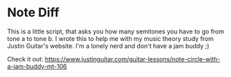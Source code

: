 # Note Diff

This is a little script, that asks you how many semitones you have to go
from tone a to tone b. I wrote this to help me with my music theory
study from Justin Guitar's website. I'm a lonely nerd and don't have a jam
buddy ;)

Check it out: 
https://www.justinguitar.com/guitar-lessons/note-circle-with-a-jam-buddy-mt-106
